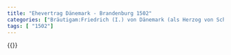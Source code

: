 ```yaml
---
title: "Ehevertrag Dänemark - Brandenburg 1502"
categories: ["Bräutigam:Friedrich (I.) von Dänemark (als Herzog von Schleswig-Holstein)", "Braut: Anna von Brandenburg", "Eheschließung vollzogen?:Ja", "verschiedenkonfessionelle Ehe?:Nein", "Dynastie Bräutigam:Oldenburg (Dänemark)", "Akteur Bräutigam:Oldenburg (Dänemark)", "Akteur Braut:Hohenzollern", "Textbezug?:nein", "Ständisch?:ja", "Ratifikation?:nein", "Sonstiges?:ja", "Bräutigam:Friedrich (I.) von Dänemark (als Herzog von Schleswig-Holstein)", "Braut: Anna von Brandenburg"]
tags: [ "1502"]
---
```

<!--more-->
{{<v156>}}